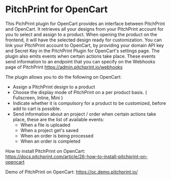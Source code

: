 # PitchPrint for OpenCart

This PichPrint plugin for OpenCart provides an interface between PitchPrint and OpenCart.
It retrieves all your designs from your PitchPrint account for you to select and assign to a product. When opening the product on the frontend, it will have the selected design ready for customization.
You can link your PitchPrint account to OpenCart, by providing your domain API key and Secret Key in the PitchPrint Plugin for OpenCart's settings page.
The plugin also emits events when certain actions take place. These events send information to an endpoint that you can specify on the Webhooks page of PitchPrint https://admin.pitchprint.io/webhooks

The plugin allows you to do the following on OpenCart:

* Assign a PitchPrint design to a product
* Choose the display mode of PitchPrint on a per product basis. ( Fullscreen, Inline, Mini )
* Indicate whether it is compulsory for a product to be customized, before add to cart is possible.
* Send information about an project / order when certain actions take place, these are the list of available events:
  * When a file is uploaded
  * When a project get's saved
  * When an order is being processed
  * When an order is completed

How to install PitchPrint on OpenCart: https://docs.pitchprint.com/article/26-how-to-install-pitchprint-on-opencart

Demo of PitchPrint on OpenCart: https://oc.demo.pitchprint.io/
